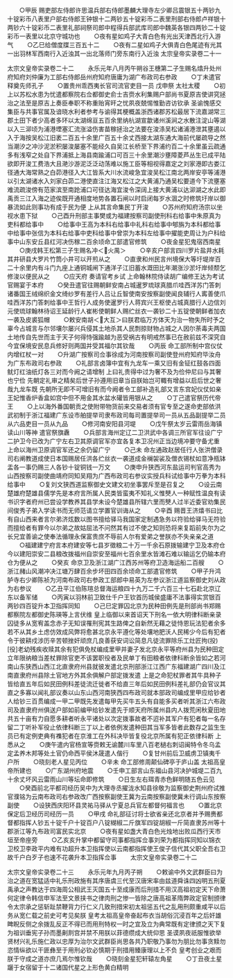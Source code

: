 <!-- { "loadSidebar": true } -->
　　○甲辰  赐吏部左侍郎许思温兵部右侍郎墨麟大理寺左少卿吕震银五十两钞九十锭彩币八表里户部右侍郎王钟银十二两钞五十锭彩币二表里刑部右侍郎卢祥银十两钞六十锭彩币二表里礼部祠祭司郎中程得兵部武库司郎中魏英各银四两钞二十锭彩币一表里以北京守城功也
　　○夜有星如鸡子大青白色有光出天津西北行入游气
　　○乙巳给僧度牒三百五十二
　　○夜有二星如鸡子大俱青白色尾迹有光其一出羽林军西南行入近浊其一出北落师门旁东南行入近浊
太宗皇帝实录卷二十一


太宗文皇帝实录卷二十二
　　永乐元年八月丙午朔谷王橞第二子生赐名熻升处州府知府刘仲廉为工部右侍郎岳州府知府唐庸为湖广布政司右参政
　　○丁未遣官释奠先师孔子
　　○置贵州乖西夷长官司流官吏目一员  戊申祭  太社太稷
　　○初  上以苏松水患为忧遣都察院右佥都御史俞士吉赍水利集赐户部尚书夏原吉使讲究拯治之法至是原吉上奏臣奉职不称重贻宵旰之忧夙夜兢惕惟勤咨访钦承  圣谕愧感交集臣与共事官属及谙晓水利者参考与谕得其梗概盖浙西诸郡苏松最居下流嘉湖常三郡土田下者少高者多环以太湖绵亘五百余里纳杭湖宣歙诸州溪涧之水散注淀山等湖以入三泖顷为浦港堙塞汇流涨溢伤害苗稼拯治之法要在浚涤吴松诸浦港泄其壅遏以入于海按吴松江旧袤二百五十余里广百五十余丈西接太湖东通大海前代屡疏导之然当潮汐之冲沙泥淤积屡浚屡塞不能经久自吴江长桥至下界浦约百二十余里虽云疏通多有浅窄之处自下界浦抵上海县南踰浦口可百三十余里潮沙壅障菱芦丛生已成平陆欲即开浚工费浩大且滟沙游泥泛泛动荡难以施工臣等相视得嘉定之刘家港即古娄江径通大海常熟之白茆港径入大江皆系大川水流峻急宜浚吴松江南北两岸安亭等浦港以引太湖诸水入刘家白茆二港使直注江海又松江之大黄浦乃通吴松要道今下流壅塞难流疏浚傍有范家滨至南跄浦口可径达海宜浚令深阔上接大黄浦以达泖湖之水此即禹贡三江入海之迹俟既开通相度地势各置石闸以时启闭每岁水涸之时修筑圩岸以御暴流如此则事功有成于民为便  上从其言命集民丁开浚
　　○苏州府知府汤宗以坐视水患下狱
　　○己酉升刑部主事樊或为福建按察司副使刑科右给事中朱原真为吏科都给事中
　　○给事中王高为本科右给事中礼科右给事中郇旃为本科都给事中给事中张信为本科右给事中吏科给事中曾崇为本科左给事中擢能吏周让为户科给事中山东安丘县红河决伤稼二百余顷命工部遣官修筑
　　○夜金星犯鬼宿西南星
　　○庚戌韩王松第三子生赐名冲＜火禺＞
　　○辛亥户部言四川罗片盐井水耗其井研县大罗片竹筒小井可以开煎从之
　　○直隶和州民言州境保大等圩堤岸百二十余里内有斗门九座上通铜城闸下通洋子江旧蓄水溉田比年潮涨沙淤圩岸倾颓乞修浚以便民从之
　　○应天府  奏请官考乡试  上命翰林院侍读胡广编修王达为考试官赐宴于本府
　　○癸丑遣官往赐朝鲜安南占城暹罗琉球真腊爪哇西洋苏门答刺诸番国王绒绵织金文绮纱罗有差行人吕让丘智使南安按察副使闻良辅行人寗善使爪哇西洋苏门答刺给事中王哲行人成务使暹罗行人蒋宾兴王枢使占城真腊行人边信刘元使琉球翰林待诏王延龄行人崔彬使朝鲜人赐纻丝衣一袭钞二十五锭使朝鲜者加衣一袭及皮裘狐帽
　　○敕安南胡＜大互＞曰朕君临万方体天为治一物失所时予之辜今占城言与尔邻壤尔屡兴兵侵其土地杀其人民剽掠财物占城之人因尔荼毒夫两国土地传自先世而主于天子何得恃强踰越为恶受祸古有明戒然事已在赦前兹不深究自今宜保境安民息兵修好则两国并受其福尔其钦哉
　　○丙辰  命工部所制中宫仪仗内增红杖一对
　　○升湖广按察司佥事徐成为河南按察司副使登州府知府毕汝舟为广东布政司右参政
　　○礼部言卤簿中宜有九龙车一乘又旧有金钲红鼓各四面鱿灯红油纸灯各三对而今阙之请增制  上曰礼贵得中过为奢不及为俭仲尼曰与其奢也宁俭  先朝定礼审之精矣后世子孙遵用旧章当自朕始岂可輙有增益以启后世之奢哉九龙车既  先朝所无即不可增旧有而今阙者令工部补造礼部又言东宫妃仪仗如亲王妃惟香炉香盒如宫中但不用金其水盆水礶皆用银从之
　　○丁己遣官祭历代帝王
　　○上以海外番国朝贡之使附带物货前来交易者须有官专至之遂命吏部依洪武初制于浙江福建广东设市舶提举司隶布政司每司置提举司一员从五品副提举二员从六品吏目一员从九品
　　○修河南安阳县河堤
　　○戊午祭太岁云雷雨岳海镇读山川等神  遣官祭旗纛
　　○兵部言海州定辽二卫洪武中各调三所官军往设广宁二护卫今已改为广宁左右卫其原调官军亦宜各复本卫况州正当边境冲要守备尤重  上命以海州卫原调官军还之余仍留广宁
　　○己未  命左通政赵居任行人张洪僧录司右阐教道成使日本国赐居任洪各纻丝衣一袭道成金襕袈裟及僧衣锡杖如意净瓶钵盂各一事仍赐三人各钞十锭铜钱一万文
　　○庚申升狭西河东盐运司判官高秀为山西按察司副使曲靖府同知吴翔为广西布政司右参议实授兵科试给事中万拳为本科给事中
　　○复刘文狭西道监察御史文建文初坐事罢斥至是召复之
　　○设云南楚雄府楚雄县儒学先是本府言所属人民类皆蛮夷不知礼义惟僰人一种赋性温良有读书识字者府州已尝设学教养其县学未设今楚雄县所辖六里而僰人过半近委官劝集民间俊秀子弟入学读书而无师范请立学置官训诲从之
　　○辛酉  赐晋王济熺书曰比有自山西来者言尔弟济炫数以图书擅给驿马我国家定制遇急务以符验给驿马无符验而擅给者有罪今以尔弟之故姑屈法不问然其有过不使之知则恐将来复蹈前失尔为之长兄宜善谕之使奉法循理永保富贵庶不辱前人尔有爱弟之誉朕亦不失亲亲之道
　　○福建建宁府言本府建安等七县岁徵粮二十万一千余石原拨输建宁卫及本府仓今以建阳崇安二县粮改拨福州自崇安至福州七百余里水皆滩石难以输运乞仍输本府仓为便从之
　　○癸亥  命京卫及浙江湖广江西苏州等府卫造海运船二百艘
　　○浙江赭山风潮冲决江塘万肆百余步坏田四百余顷命工部遣官修筑
　　○甲子升鸿胪寺右少卿陈祯为河南布政司右参政工部郎中易英为左参议浙江道监察御史刘从政为右参议
　　○乙丑平江伯陈瑄总督海运粮四十九万二千六百三十七石赴北京辽东以备军储
　　○丙寅以羽林前卫致仕千户王钦首历城侯盛庸不法事得实赏银百两钞四百锭升本卫指挥同知
　　○己巳定罪囚北京为民种田例先是刑部尚书郑赐都察院左都御史陈瑛等上言伏维  皇上临御以来首诏天下刑名一依大明律科断亲录囚徒多从宽宥盖念赤子无知误罹刑宪其生路俾之自新然无藉之徒恃恩玩法犯者余多若不从其乡土虑仿效成风弊将愈甚北京永平遵化等处壤地肥沃人民稀少今后有犯者令于彼耕戍涉历辛苦顿挫奸顽庶几良善获安词讼简息凡徒流罪除乐工灶匠拘(投)[役]老幼残疾收赎其余有犯俱免杖编成里甲并妻子发北京永平等府州县为民种田定立年限纳粮当差杖罪除官吏不该罢职役者及民单丁有田粮者依律科断余皆如之若河南山东狭西山西江北直隶府州县就彼发遣北京刑部浙江江西广东福建湖广四川及江南直隶府州县除土官地方外其余俱解户部定拨发遣  上是之命犯杖罪者其牛具种子皆给直五年后如民田例科差徒流迁徙者不给直三年后如民田例科差礼部仍会官议其直之多寡以闻礼部议奏以山东山西河南狭西四布政司就本部政司编成里甲应给钞者人给钞三百贯编成一甲二甲既先发遣每甲先买牛五头有自能多买者听其浙江六布政司及直隶府州俱送户部如前编甲给钞发遣先于顺天府所属州县内人拨荒闲秋夏田地共五十亩有力自愿多耕者听永平诸处以次定拨事故者不迢补其军户有犯者每一名存留二丁听补军役止依律科断三丁以上者依例发遣种田其当军多皆者此数存之监生生员已有定例吏典有襍犯者在京淮工在外科决毕皆复役北京所属有犯正依律科断  上悉从之
　　○庚午遣内官杨宣等赍敕无谕麓川车里八百老檛右刺诏闽特令冬乌孟定孟养木邦等处土官仍命西平侯沐晟遣人偕行
　　○复甘州前后卫威虏卫镇夷千户所
　　○晓刻老人星见丙位
　　○辛未  命工部修周颠仙碑亭于庐山盖  太祖高皇帝所建也
　　○广东湖州府地震
　　○壬申工部言山东福山县河决护城堤二百九十余丈坏风云雷雨山川等坛命即修筑
　　○日生左右珥青赤色鲜明随五色云见
　　○癸酉前北平都司经历吴中为大理寺丞擢泷水知县徐敬为监察御史荆州府试推官濮铭为云南布政司右参政改广西按察副使王冀为云南按察副使冀未行调山东按察副使
　　○设狭西庆阳环县灵祐马驿从宁夏总兵官左都督何福言也
　　○置北京保定后卫经历司经历一员
　　○甲戌  命礼部征讨将士欲省亲还北京者并予赐赉都督都指挥人钞五十锭千户十锭百户八锭楜椒二斤旗军四锭胡椒一斤简直隶苏州等十郡浙江等九布政司富民实北京
　　○夜有星如盏大青白色光烛地出败瓜西行天市垣至帝座旁
　　○乙亥亥升掌中都留守司事都指挥佥事刘荣为都指挥同知以锦衣卫校卫李政平内难有功超升本卫指挥使以云南都指挥使王俊子信代其父职全吾右卫故千户白歹子也速不花袭升本卫指挥佥事
　　太宗文皇帝实录卷二十二


太宗文皇帝实录卷二十三
　　永乐元年九月丙子朔
　　○敕谕中外文武群臣曰为治之道在宽猛适中礼乐刑政施有其序唐虞三代至汉唐宋率由兹道舜诛四凶明五刑夏禹承之声教达于四海周公相武王灭国五十至成康而后刑措不用汉高祖初定天下命萧何定律令韩信申军法至文景挟书之律肉刑之惨一皆除之唐高祖革隋弊政定官制颁律令太宗承之惩斩趾禁鞭背力行仁义几致刑措宋初太祖惩五代之乱用刑颇重咸平以后务从宽仁载之前史可考见矣朕  皇考太祖高皇帝奋起布衣当胡俗沉浸百年之后奸雄睥睨反侧之余拨乱反正不得已而用刑特权一时之宜及立为典常既有定律颁之天下复为祖训垂宪子孙而墨劓剕宫并禁不用朕以菲德缵成大统仰思  圣谟夙夜祇服惟欲举贤材兴礼乐施仁政以忠厚为治尔文武群臣尚思各共乃职敬乃事勿为朋比勿事贪黩勿恣情纵欲以干匪彝至于用刑必钦必慎期于刑措用臻康理以上不负  皇考创业之艰而朕于守成之道亦庶几焉尔惟钦哉
　　○晓刻金星犯轩辕左角星
　　○丁丑夜土星躧于女宿留于十二诸国代星之上形色黄白精明

